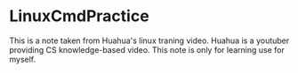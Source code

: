 # LinuxCmdPractice
This is a note taken from Huahua's linux traning video. Huahua is a youtuber providing CS knowledge-based video. This note is only for learning use for myself.
